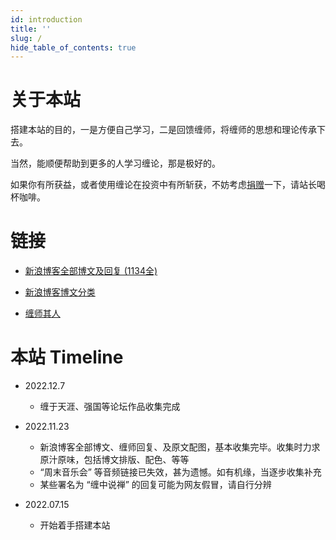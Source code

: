 ```yaml
---
id: introduction
title: ''
slug: /
hide_table_of_contents: true
---
```


<div style={{textAlign:'center', marginTop: '36px'}}>

<div style={{fontSize: '18px', fontWeight: 'normal', display: 'inline-block', textAlign: 'left'}}>

# 关于本站

搭建本站的目的，一是方便自己学习，二是回馈缠师，将缠师的思想和理论传承下去。

当然，能顺便帮助到更多的人学习缠论，那是极好的。

如果你有所获益，或者使用缠论在投资中有所斩获，不妨考虑[捐赠](./donate.md)一下，请站长喝杯咖啡。

<div style={{marginTop: '30px'}}>

# 链接
</div>

- [新浪博客全部博文及回复 (1134全)](./poems/linjiangxian.md)

- [新浪博客博文分类](./categories/economics.md)

- [缠师其人](./identity/photos.md)

<div style={{marginTop: '30px'}}>

# 本站 Timeline
</div>

- 2022.12.7
  - 缠于天涯、强国等论坛作品收集完成

- 2022.11.23
  - 新浪博客全部博文、缠师回复、及原文配图，基本收集完毕。收集时力求原汁原味，包括博文排版、配色、等等
  - “周末音乐会” 等音频链接已失效，甚为遗憾。如有机缘，当逐步收集补充
  - 某些署名为 “缠中说禅” 的回复可能为网友假冒，请自行分辨
  <!-- - 本站开通了 Google Ads，希望能多少补贴一下建站费用，敬请理解 -->

- 2022.07.15
  - 开始着手搭建本站

</div>

</div>